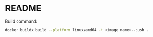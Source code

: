 # README

Build command:

```bash
docker buildx build --platform linux/amd64 -t <image name>--push .
```
